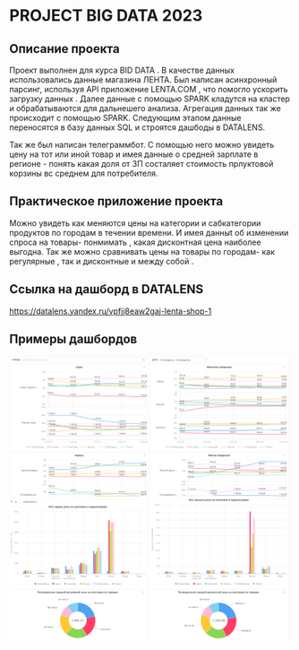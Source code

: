 # PROJECT BIG DATA 2023 

## Описание проекта
Проект выполнен для курса BID DATA . 
В качестве данных использовались данные магазина ЛЕНТА. 
Был написан асинхронный парсинг, используя API приложение LENTA.COM , что помогло  ускорить загрузку данных . 
Далее данные с помощью SPARK кладутся на кластер и обрабатываются для дальнешего анализа. Агрегация данных так же происходит с помощью SPARK.
Следующим этапом данные переносятся в базу данных SQL и строятся дашбоды в DATALENS.

Так же был написан телеграммбот. С помощью него можно увидеть цену на тот или иной товар и имея данные о средней зарплате в регионе - понять какая доля от ЗП состаляет стоимость прлуктовой корзины вс среднем для потребителя. 

## Практическое приложение проекта
Можно увидеть как меняются цены на категории и сабкатегории продуктов по городам в течении времени. И имея данныt об изменении спроса на товары- понмимать , какая дисконтная цена наиболее выгодна.
Так же можно сравнивать цены на товары по городам- как регулярные , так и дисконтные и между собой . 

## Ссылка на дашборд в DATALENS
https://datalens.yandex.ru/vpfjj8eaw2gaj-lenta-shop-1


## Примеры дашбордов

![](./Screenshot_2024-01-25_002708.png)
![](./Screenshot_2024-01-25_002828.png)
